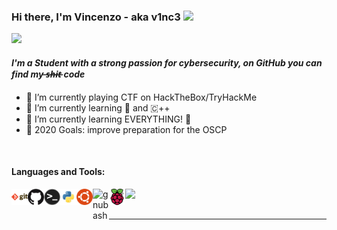 ### Hi there, I'm Vincenzo - aka v1nc3 <img src="https://raw.githubusercontent.com/MartinHeinz/MartinHeinz/master/wave.gif" width="30px">


  <img width="700" src="https://media.giphy.com/media/SYLGKpDF0MBjWROfo8/giphy.gif">
</p>

#### _I'm a Student with a strong passion for cybersecurity, on GitHub you can find my  ̶s̶h̶i̶t̶ code_

- 🔭 I’m currently playing CTF on HackTheBox/TryHackMe
- 🌱 I’m currently learning 🐍 and 🇨++
- 🌱 I’m currently learning EVERYTHING! 🤯
- 🥅 2020 Goals: improve preparation for the OSCP 


<br />

#### Languages and Tools:

<img align="left" alt="Git" width="26px" src="https://raw.githubusercontent.com/github/explore/80688e429a7d4ef2fca1e82350fe8e3517d3494d/topics/git/git.png" />
<img align="left" alt="GitHub" width="26px" src="https://raw.githubusercontent.com/github/explore/78df643247d429f6cc873026c0622819ad797942/topics/github/github.png" />
<img align="left" alt="Terminal" width="26px" src="https://raw.githubusercontent.com/github/explore/80688e429a7d4ef2fca1e82350fe8e3517d3494d/topics/terminal/terminal.png" />
<img align="left" alt="Python" width="26px" src="https://raw.githubusercontent.com/github/explore/80688e429a7d4ef2fca1e82350fe8e3517d3494d/topics/python/python.png" />
<img align="left" alt="Ubuntu" width="26px" src="https://raw.githubusercontent.com/github/explore/80688e429a7d4ef2fca1e82350fe8e3517d3494d/topics/ubuntu/ubuntu.png" />
<img align="left" alt="gnubash" width="26px" src="https://http://www.simpleicons.org/icons/gnubash.svg" />
<img align="left" alt="Raspberry-pi" width="26px" src="https://raw.githubusercontent.com/github/explore/80688e429a7d4ef2fca1e82350fe8e3517d3494d/topics/raspberry-pi/raspberry-pi.png" />
<img align="left" width="26px" src="https://giphy.com/stickers/transparent-SUcB0owraTQu3Iddgp" >


<br />
<br />

---
